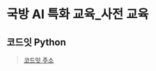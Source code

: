 # 국방 AI 특화 교육_사전 교육

## 코드잇 Python
> [코드잇 주소](https://www.codeit.kr/dashboard?tab=topic&secondTab=enrolled&page=1)

